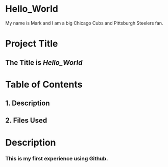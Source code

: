 # Hello_World
My name is Mark and I am a big Chicago Cubs and Pittsburgh Steelers fan. 
# Project Title
## The Title is *Hello_World*
# Table of Contents 
## 1. Description
## 2. Files Used
# Description
### This is my first experience using Github. 
